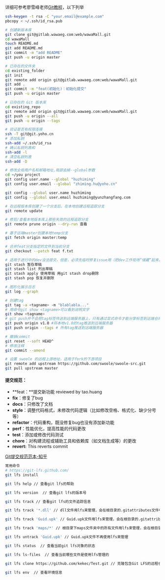 详细可参考廖雪峰老师[Git教程](https://www.liaoxuefeng.com/wiki/896043488029600)，以下列举

```bash
ssh-keygen -t rsa -C "your.email@example.com"
pbcopy < ~/.ssh/id_rsa.pub

# 创建新版本库
git clone git@gitlab.wawaeg.com:web/wawaMall.git
cd wawaMall
touch README.md
git add README.md
git commit -m "add README"
git push -u origin master

# 已存在的文件夹 
cd existing_folder
git init
git remote add origin git@gitlab.wawaeg.com:web/wawaMall.git
git add .
git commit -m "feat(初始化)：初始化提交"
git push -u origin master

# 已存在的 Git 版本库
cd existing_repo
git remote add origin git@gitlab.wawaeg.com:web/wawaMall.git
git push -u origin --all
git push -u origin --tags

# 验证是否有权限连接
ssh -T git@git.yoho.cn
# 添加私钥
ssh-add ~/.ssh/id_rsa
# 确认私钥列表和
ssh-add -l 
# 清空私钥列表
ssh-add -D

# 修改全局用户名和邮箱地址,局部去掉--global参数
cd ~/you project                
git config user.name --global "huzhiming"  
git config user.email --global "zhiming.hu@yoho.cn"

git config --global user.name huzhiming
git config --global user.email huzhiming@yunzhangfang.com

# 在远程版本库创建了一个分支后，在本地创建远程追踪分支
git remote update

# 修剪/查看本地版本库上那些失效的远程追踪分支
git remote prune origin --dry-run 查看

# 基于远端master创建本地temp分支
git fetch origin master:temp

# 合并feat分支指定的文件到当前分支
git checkout --patch feat f.txt

# 适用于进行中的dev没法提交，但是，必须先临时修复issue用（把dev工作现场“储藏”起来，解决完issue继续dev工作）
git stash 暂存草稿
git stash list 列出草稿
git stash apply 使用草稿 用git stash drop删除
git stash pop 恢复并删除

# 图形化展示日志
git log --graph

# 创建tag
git tag -a <tagname> -m "blablabla..."
# 用命令git show <tagname>可以看到说明文字
git show <tagname>
# git push并不会把tag标签传送到远端服务器上，只有通过显式命令才能分享标签到远端仓库
git push origin v1.0 #将本地v1.0的tag推送到远端服务器
git push origin --tags # 所有tag推送到远端服务器

# 撤销commit 
git reset --soft HEAD^
# 修改注释
git commit --amend

# 设置 swoole 的远程上游地址，适用于fork的下游项目
git remote add upstream https://github.com/swoole/swoole-src.git
git pull upstream master
```

#### 提交规范：

- **feat：**提交新功能 reviewed  by  tao.huang
- **fix**：修复了bug
- **docs**：只修改了文档
- **style**：调整代码格式，未修改代码逻辑（比如修改空格、格式化、缺少分号等）
- **refactor**：代码重构，既没修复bug也没有添加新功能
- **perf**：性能优化，提高性能的代码更改
- **test**：添加或修改代码测试
- **chore**：对构建流程或辅助工具和依赖库（如文档生成等）的更改
- **revert:**  This reverts commit <hash>

[Git提交规范范本-知乎](https://zhuanlan.zhihu.com/p/67804026)



```bash
常用命令
# https://git-lfs.github.com/
git lfs install

git lfs help // 查看git lfs的帮助

git lfs version  // 查看git lfs的版本号

git lfs track // 查看git lfs的文件追踪信息

git lfs track '*.dll' // dll文件用lfs来管理，会在根目录的.gitattributes文件中添加：*.dll filter=lfs diff=lfs merge=lfs -text

git lfs track 'Guid.upk' // Guid.upk文件用lfs来管理，会在根目录的.gitattributes文件中添加：Guid.upk filter=lfs diff=lfs merge=lfs -text

git lfs track 'maps/*' // 根目录下maps文件夹中的所有文件用lfs来管理，会在根目录的.gitattributes文件中添加：maps/* filter=lfs diff=lfs merge=lfs -text

git lfs untrack 'Guid.upk' // Guid.upk文件不再使用lfs来管理

git lfs status  // 查看当前git lfs对象的状态

git lfs ls-files  // 查看当前哪些文件是使用lfs管理的

git lfs clone https://github.com/kekec/Test.git // 克隆包含Git LFS的远程仓库到本地

git lfs env  // 查看环境信息
```

